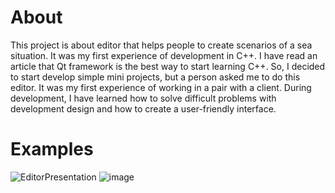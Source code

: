 # About
This project is about editor that helps people to create scenarios of a sea situation. It was my first experience of development in C++. I have read an article that Qt framework is the best way to start learning C++. So, I decided to start develop simple mini projects, but a person asked me to do this editor. It was my first experience of working in a pair with a client. During development, I have learned how to solve difficult problems with development design and how to create a user-friendly interface.

# Examples
![EditorPresentation](https://user-images.githubusercontent.com/104798367/202900606-42ea0e2c-275b-4ef4-bab2-2cb1c66c71a8.gif)
![image](https://user-images.githubusercontent.com/104798367/202900076-b0337a92-2dd3-4fa3-a5c6-9aff0a320fbc.png)


